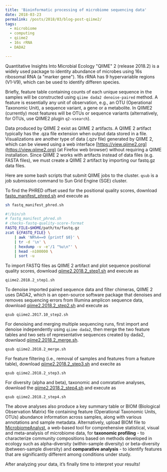 ```yaml
---
title: 'Bioinformatic processing of microbiome sequencing data'
date: 2018-03-23
permalink: /posts/2018/03/blog-post-qiime2/
tags:
  - microbiome
  - computing
  - qiime2
  - 16s rRNA
  - DADA2

---
```

Quantitative Insights Into Microbial Ecology "QIIME" 2 (release 2018.2) is a widely used package to identity abundance of microbes using 16s ribosomal RNA (a "marker gene"). 16s rRNA has 9 hypervariable regions (V1-V9), which can be used to identify differen species.

Briefly, feature table containing counts of each unique sequence in the samples will be constructed using `qiime dada2 denoise-paired` method. A feature is essentially any unit of observation, e.g., an OTU (Operational Taxonomic Unit), a sequence variant, a gene or a metabolite. In QIIME2 (currently) most features will be OTUs or sequence variants (alternatively, for OTUs, use QIIME2 plugin `q2-vsearch`).

Data produced by QIIME 2 exist as QIIME 2 artifacts. A QIIME 2 artifact typically has the .qza file extension when output data stored in a file. Visualizations are another type of data (.qzv file) generated by QIIME 2, which can be viewed using a web interface [https://view.qiime2.org](https://view.qiime2.org) (at Firefox web browser) without requiring a QIIME installation. Since QIIME 2 works with artifacts instead of data files (e.g. FASTA files), we must create a QIIME 2 artifact by importing our fastq.gz data files. 

Here are some bash scripts that submit QIIME jobs to the cluster. `qsub` is a job submission command to Sun Grid Engine (SGE) cluster.

To find the PHRED offset used for the positional quality scores, download [fastq_manifest_phred.sh](https://bitbucket.org/adinasarapu/clustercomputing/src/6e3396384fc31cdb4703534a4ca42d7f6a979954/fastq_manifest_phred.sh?at=master) and execute as 

```sh
sh fastq_manifest_phred.sh
```

```sh
#!/bin/sh
# fastq_manifest_phred.sh
# checks-fastq-quality-score-format
FASTQ_FILE=$HOME/path/to/fastq.gz
zcat ${FASTQ_FILE} \
	| awk 'NR%4==0 {printf $0}' \
	| tr -d '\n' \
	| hexdump -v -e'/1 "%u\n"' \
	| head -n100000 \
	| sort -u
```

To import FASTQ files as QIIME 2 artifact and plot sequence positional quality scores, download [qiime2.2018.2_step1.sh](https://bitbucket.org/adinasarapu/clustercomputing/src/076a7a1d941a17122fb927b1f784a00db1fa2ff0/qiime2.2018.2_step1.sh?at=master&fileviewer=file-view-default) and execute as

```
qiime2.2018.2_step1.sh
```

To denoise imported paired sequence data and filter chimeras, QIIME 2 uses DADA2, which is an open-source software package that denoises and removes sequencing errors from Illumina amplicon sequence data, download [qiime2.2018.2_step2.sh](https://bitbucket.org/adinasarapu/clustercomputing/src/076a7a1d941a17122fb927b1f784a00db1fa2ff0/qiime2.2018.2_step2.sh?at=master&fileviewer=file-view-default) and execute as

```
qsub qiime2.2017.10_step2.sh
```

For denoising and merging multiple sequencing runs, first import and denoise independently using `qiime dada2`, then merge the two feature tables and two sets of representative sequences created by dada2, downlaod [qiime2.2018.2_merge.sh](https://bitbucket.org/adinasarapu/clustercomputing/src/076a7a1d941a17122fb927b1f784a00db1fa2ff0/qiime2.2018.2_merge.sh?at=master&fileviewer=file-view-default).

```
qsub qiime2.2018.2_merge.sh
```

For feature filtering (i.e., removal of samples and features from a feature table), download [qiime2.2018.2_step3.sh](https://bitbucket.org/adinasarapu/clustercomputing/src/076a7a1d941a17122fb927b1f784a00db1fa2ff0/qiime2.2018.2_step3.sh?at=master&fileviewer=file-view-default) and execite as 

```
qsub qiime2.2018.2_step3.sh
```

For diversity (alpha and beta), taxonomic and comratative analyses, download the [qiime2.2018.2_step4.sh](https://bitbucket.org/adinasarapu/clustercomputing/src/076a7a1d941a17122fb927b1f784a00db1fa2ff0/qiime2.2018.2_step4.sh?at=master&fileviewer=file-view-default) and execute as

```
qsub qiime2.2018.2_step4.sh
```

The above analyses also produce a key summary table or BIOM (Biological Observation Matrix) file containing feature (Operational Taxonomic Units, OTUs) abundance information across samples, along with various annotations and sample metadata. Alternatively, upload BIOM file to [MicrobiomeAnalyst](http://www.microbiomeanalyst.ca), a web-based tool for comprehensive statistical, visual and meta-analysis of microbiome data, for <b>taxonomic profiling</b> - to characterize community compositions based on methods developed in ecology such as alpha-diversity (within-sample diversity) or beta-diversity (between-sample diversity) and <b>comparative analysis</b> - to identify features that are significantly different among conditions under study.  

After analyzing your data, it’s finally time to interpret your results!

